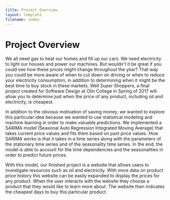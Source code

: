 ```yaml
---
title: Project Overview
layout: template
filename: index
--- 
```

     
# Project Overview
We all need gas to heat our homes and fill up our cars. We need electricity to light our houses and power our machines. But wouldn't it be great if you could see how these prices might change throughout the year? That way you could be more aware of when to cut down on driving or when to reduce your electricity consumption, in addition to determining when it might be the best time to buy stock in these markets. Well Super Shoppers, a final project created for Software Design at Olin College in Spring of 2017 will allow you to determine just when the price of any product, including oil and electricity, is cheapest.

In addition to the obvious motivation of saving money, we wanted to explore this particular idea because we wanted to use statistical modeling and machine learning in order to make valuable predictions. We implemented a SARIMA model (Seasonal Auto Regression Integrated Moving Average) that takes current price values and fits them based on past price values. How SARIMA works is that it takes in a time series along with the parameters of the stationary time series and of the seasonality time series. In the end, the model is able to account for the time dependencies and the seasonalities in order to predict future prices.
    
With this model, our finished project is a website that allows users to investigate resources such as oil and electricity. With more data on product price history this website can be easily expanded to display the prices for any product. When the user interacts with the website they choose a product that they would like to learn more about. The website then indicates the cheapest days to buy this particular product.
